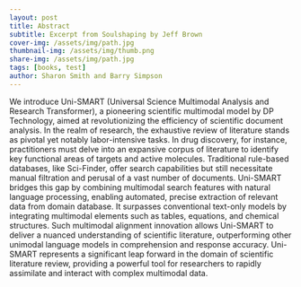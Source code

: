 ```yaml
---
layout: post
title: Abstract
subtitle: Excerpt from Soulshaping by Jeff Brown
cover-img: /assets/img/path.jpg
thumbnail-img: /assets/img/thumb.png
share-img: /assets/img/path.jpg
tags: [books, test]
author: Sharon Smith and Barry Simpson
---
```


We introduce Uni-SMART (Universal Science Multimodal Analysis and Research Transformer), a pioneering scientific multimodal model by DP Technology, aimed at revolutionizing the efficiency of scientific document analysis. 
In the realm of research, the exhaustive review of literature stands as pivotal yet notably labor-intensive tasks. 
In drug discovery, for instance, practitioners must delve into an expansive corpus of literature to identify key functional areas of targets and active molecules.
Traditional rule-based databases, like Sci-Finder, offer search capabilities but still necessitate manual filtration and perusal of a vast number of documents.
Uni-SMART bridges this gap by combining multimodal search features with natural language processing, enabling automated, precise extraction of relevant data from domain database.
It surpasses conventional text-only models by integrating multimodal elements such as tables, equations, and chemical structures. 
Such multimodal alignment innovation allows Uni-SMART to deliver a nuanced understanding of scientific literature, outperforming other unimodal language models in comprehension and response accuracy. 
Uni-SMART represents a significant leap forward in the domain of scientific literature review, providing a powerful tool for researchers to rapidly assimilate and interact with complex multimodal data.